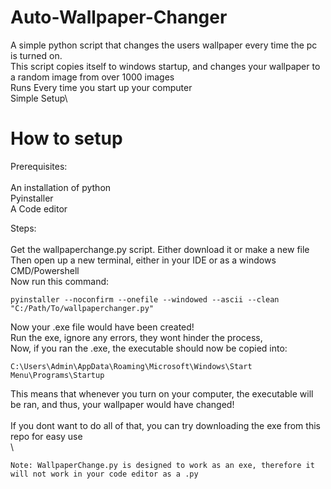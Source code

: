 # Auto-Wallpaper-Changer
A simple python script that changes the users wallpaper every time the pc is turned on.\
This script copies itself to windows startup, and changes your wallpaper to a random image from over 1000 images\
Runs Every time you start up your computer\
Simple Setup\

# How to setup
Prerequisites: \
\
An installation of python \
Pyinstaller \
A Code editor

Steps: \
\
Get the wallpaperchange.py script. Either download it or make a new file\
Then open up a new terminal, either in your IDE or as a windows CMD/Powershell\
Now run this command:
```
pyinstaller --noconfirm --onefile --windowed --ascii --clean  "C:/Path/To/wallpaperchanger.py"
```
Now your .exe file would have been created!\
Run the exe, ignore any errors, they wont hinder the process,\
Now, if you ran the .exe, the executable should now be copied into: 
```
C:\Users\Admin\AppData\Roaming\Microsoft\Windows\Start Menu\Programs\Startup
```
This means that whenever you turn on your computer, the executable will be ran, and thus, your wallpaper would have changed!\
\
If you dont want to do all of that, you can try downloading the exe from this repo for easy use\
\

```
Note: WallpaperChange.py is designed to work as an exe, therefore it will not work in your code editor as a .py
```
